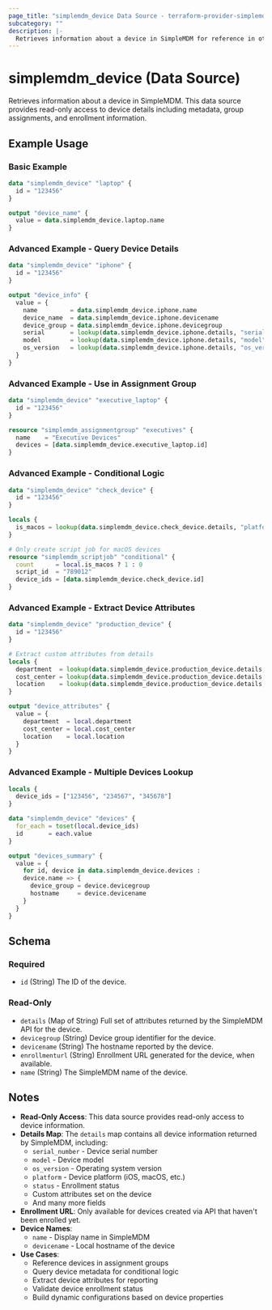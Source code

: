 ```yaml
---
page_title: "simplemdm_device Data Source - terraform-provider-simplemdm"
subcategory: ""
description: |-
  Retrieves information about a device in SimpleMDM for reference in other resources.
---
```


# simplemdm_device (Data Source)

Retrieves information about a device in SimpleMDM. This data source provides read-only access to device details including metadata, group assignments, and enrollment information.

## Example Usage

### Basic Example

```terraform
data "simplemdm_device" "laptop" {
  id = "123456"
}

output "device_name" {
  value = data.simplemdm_device.laptop.name
}
```

### Advanced Example - Query Device Details

```terraform
data "simplemdm_device" "iphone" {
  id = "123456"
}

output "device_info" {
  value = {
    name         = data.simplemdm_device.iphone.name
    device_name  = data.simplemdm_device.iphone.devicename
    device_group = data.simplemdm_device.iphone.devicegroup
    serial       = lookup(data.simplemdm_device.iphone.details, "serial_number", "N/A")
    model        = lookup(data.simplemdm_device.iphone.details, "model", "N/A")
    os_version   = lookup(data.simplemdm_device.iphone.details, "os_version", "N/A")
  }
}
```

### Advanced Example - Use in Assignment Group

```terraform
data "simplemdm_device" "executive_laptop" {
  id = "123456"
}

resource "simplemdm_assignmentgroup" "executives" {
  name    = "Executive Devices"
  devices = [data.simplemdm_device.executive_laptop.id]
}
```

### Advanced Example - Conditional Logic

```terraform
data "simplemdm_device" "check_device" {
  id = "123456"
}

locals {
  is_macos = lookup(data.simplemdm_device.check_device.details, "platform", "") == "macOS"
}

# Only create script job for macOS devices
resource "simplemdm_scriptjob" "conditional" {
  count      = local.is_macos ? 1 : 0
  script_id  = "789012"
  device_ids = [data.simplemdm_device.check_device.id]
}
```

### Advanced Example - Extract Device Attributes

```terraform
data "simplemdm_device" "production_device" {
  id = "123456"
}

# Extract custom attributes from details
locals {
  department  = lookup(data.simplemdm_device.production_device.details, "department", "")
  cost_center = lookup(data.simplemdm_device.production_device.details, "cost_center", "")
  location    = lookup(data.simplemdm_device.production_device.details, "location", "")
}

output "device_attributes" {
  value = {
    department  = local.department
    cost_center = local.cost_center
    location    = local.location
  }
}
```

### Advanced Example - Multiple Devices Lookup

```terraform
locals {
  device_ids = ["123456", "234567", "345678"]
}

data "simplemdm_device" "devices" {
  for_each = toset(local.device_ids)
  id       = each.value
}

output "devices_summary" {
  value = {
    for id, device in data.simplemdm_device.devices :
    device.name => {
      device_group = device.devicegroup
      hostname     = device.devicename
    }
  }
}
```

<!-- schema generated by tfplugindocs -->
## Schema

### Required

- `id` (String) The ID of the device.

### Read-Only

- `details` (Map of String) Full set of attributes returned by the SimpleMDM API for the device.
- `devicegroup` (String) Device group identifier for the device.
- `devicename` (String) The hostname reported by the device.
- `enrollmenturl` (String) Enrollment URL generated for the device, when available.
- `name` (String) The SimpleMDM name of the device.

## Notes

- **Read-Only Access**: This data source provides read-only access to device information.
- **Details Map**: The `details` map contains all device information returned by SimpleMDM, including:
  - `serial_number` - Device serial number
  - `model` - Device model
  - `os_version` - Operating system version
  - `platform` - Device platform (iOS, macOS, etc.)
  - `status` - Enrollment status
  - Custom attributes set on the device
  - And many more fields
- **Enrollment URL**: Only available for devices created via API that haven't been enrolled yet.
- **Device Names**:
  - `name` - Display name in SimpleMDM
  - `devicename` - Local hostname of the device
- **Use Cases**:
  - Reference devices in assignment groups
  - Query device metadata for conditional logic
  - Extract device attributes for reporting
  - Validate device enrollment status
  - Build dynamic configurations based on device properties